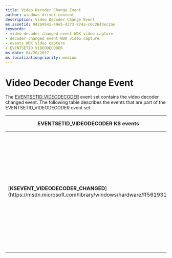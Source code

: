 ```yaml
---
title: Video Decoder Change Event
author: windows-driver-content
description: Video Decoder Change Event
ms.assetid: 94269541-49e5-4273-874a-c6c2643ec2ae
keywords:
- video decoder changed event WDK video capture
- decoder changed event WDK video capture
- events WDK video capture
- EVENTSETID_VIDEODECODER
ms.date: 04/20/2017
ms.localizationpriority: medium
---
```


# Video Decoder Change Event


The [EVENTSETID\_VIDEODECODER](https://msdn.microsoft.com/library/windows/hardware/ff559569) event set contains the video decoder changed event. The following table describes the events that are part of the EVENTSETID\_VIDEODECODER event set.

<table>
<colgroup>
<col width="50%" />
<col width="50%" />
</colgroup>
<thead>
<tr class="header">
<th>EVENTSETID_VIDEODECODER KS events</th>
<th>Event description</th>
</tr>
</thead>
<tbody>
<tr class="odd">
<td><p>[<strong>KSEVENT_VIDEODECODER_CHANGED</strong>](https://msdn.microsoft.com/library/windows/hardware/ff561931)</p></td>
<td><p>Signals to DirectShow that the video decoder has changed, for example, because of the selection of an SVideo input port from a composite input port.</p></td>
</tr>
</tbody>
</table>

 

 

 





